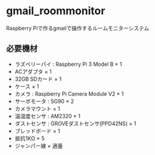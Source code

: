 # gmail_roommonitor
Raspberry Piで作るgmailで操作するルームモニターシステム

## 必要機材
- ラズベリーパイ : Raspberry Pi 3 Model B    × 1
- ACアダプタ                                 × 1
- 32GB SDカード                              × 1
- ケース                                     × 1
- カメラ : Raspberry Pi Camera Module V2     × 1
- サーボモータ : SG90                        × 2
- カメラマウント                             × 1
- 温湿度センサ :  AM2320                     × 1
- ダストセンサ :  GROVEダストセンサ(PPD42NS) × 1
- ブレッドボード                             × 1
- 抵抗1KΩ                                   × 5
- ジャンパー線                               × 適量
